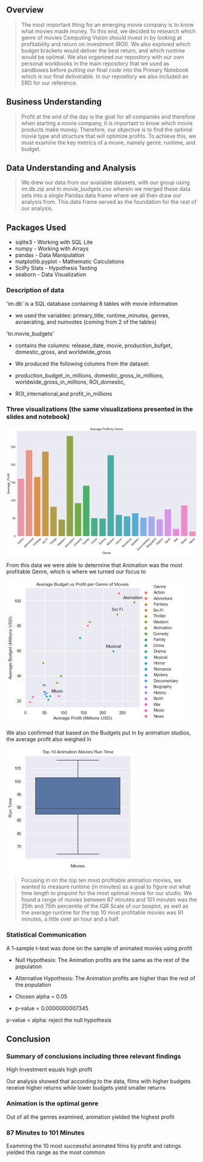 ## Overview

> The most important thing for an emerging movie company is to know what movies made money. To this end, we decided to research which genre of movies Computing Vision should invest in by looking at profitability and return on investment (ROI). We also explored which budget brackets would deliver the best return, and which runtime would be optimal. We also organized our repository with our own personal workbooks in the main repository that we used as sandboxes before putting our final code into the Primary Notebook which is our final deliverable. In our repository we also included an ERD for our reference.

## Business Understanding

> Profit at the end of the day is the goal for all companies and therefore when starting a movie company, it is important to know which movie products make money. Therefore, our objective is to find the optimal movie type and structure that will optimize profits. To achieve this, we must examine the key metrics of a movie, namely genre, runtime, and budget.

## Data Understanding and Analysis
> We drew our data from our available datasets, with our group using im.db.zip and tn.movie\_budgets.csv wherein we merged these data sets into a single Pandas data frame where we all then draw our analysis from. This data frame served as the foundation for the rest of our analysis.

## Packages Used
- sqlite3 - Working with SQL Lite
- numpy - Working with Arrays
- pandas - Data Manipulation
- matplotlib.pyplot - Mathematic Calculations
- SciPy Stats - Hypothesis Testing
- seaborn - Data Visualization


### Description of data

'im.db' is a SQL database containing 8 tables with movie information

- we used the variables: primary\_title, runtime\_minutes, genres, avraerating, and numvotes (coming from 2 of the tables)

'tn.movie\_budgets'

- contains the columns: release\_date, movie, production\_bufget, domestic\_gross, and worldwide\_gross

- We produced the following columns from the dataset:

- production\_budget\_in\_millions, domestic\_gross\_in\_millions, worldwide\_gross\_in\_millions, ROI\_domestic,

- ROI\_international,and profit\_in\_millions

### Three visualizations (the same visualizations presented in the slides and notebook)




![](avgprofitgenre.png "avgprofitbygenre")

 From this data we were able to determine that Animation was the most profitable Genre, which is where we turned our focus to

![](avgprofitbudget.png "avgprofitbudget")

We also confirmed that based on the Budgets put in by animation studios, the average profit also weighed in


![](top10animationruntime.png "top10runtime")

> Focusing in on the top ten most profitable animation movies, we wanted to measure runtime (in minutes) as a goal to figure out what time length to pinpoint for the most optimal movie for our studio. We found a range of movies between 87 minutes and 101 minutes was the 25th and 75th percentile of the IQR Scale of our boxplot, as well as the average runtime for the top 10 most profitable movies was 91 minutes, a little over an hour and a half.

### Statistical Communication
A 1-sample t-test was done on the sample of animated movies using profit 

* Null Hypothesis: The Animation profits are the same as the rest of the population 

* Alternative Hypothesis: The Animation profits are higher than the rest of the population 

* Chosen alpha = 0.05 

* p-value = 0.0000000007345 

p-value < alpha: reject the null hypothesis 

## Conclusion
   ### Summary of conclusions including three relevant findings

High Investment equals high profit

Our analysis showed that according to the data, films with higher budgets receive higher returns while lower budgets yield smaller returns

   ### Animation is the optimal genre

Out of all the genres examined, animation yielded the highest profit

   ### 87 Minutes to 101 Minutes

Examining the 10 most successful animated films by profit and ratings yielded this range as the most common 
